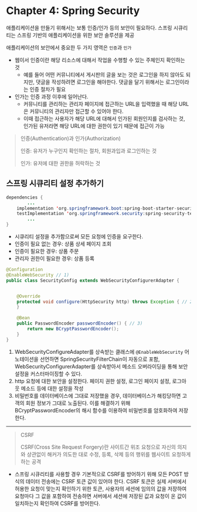 # Chapter 4: Spring Security

애플리케이션을 만들기 위해서는 보통 인증/인가 등의 보안이 필요하다. 스프링 시큐리티는 스프링 기반의 애플리케이션을 위한 보안 솔루션을 제공

애플리케이션의 보안에서 중요한 두 가지 영역은 `인증`과 `인가`

- 웹이서 인증이란 해당 리소스에 대해서 작업을 수행할 수 있는 주체인지 확인하는 것
  - 예를 들어 어떤 커뮤니티에서 게시판의 글을 보는 것은 로그인을 하지 않아도 되지만, 댓글을 작성하려면 로그인을 해야한다. 댓글을 달기 위해서는 로그인이라는 인증 절차가 필요
- 인가는 인증 과정 이후에 일어난다.
  - 커뮤니티를 관리하는 관리자 페이지에 접근하는 URL을 입력했을 때 해당 URL은 커뮤니티의 관리자만 접근할 수 있어야 한다. 
  - 이때 접근하는 사용자가 해당 URL에 대해서 인가된 회원인지를 검사하는 것, 인가된 유저라면 해당 URL에 대한 권한이 있기 때문에 접근이 가능

> 인증(Authentication)과 인가(Authorization) 
> 
> 인증: 유저가 누구인지 확인하는 절차, 회원과입과 로그인하는 것
> 
> 인가: 유저에 대한 권한을 허락하는 것 

## 스프링 시큐리티 설정 추가하기

```java
dependencies {
        ...
    implementation 'org.springframework.boot:spring-boot-starter-security'
    testImplementation 'org.springframework.security:spring-security-test'
        ...
}
```

- 시큐리티 설정을 추가함으로써 모든 요청에 인증을 요구한다.
- 인증이 필요 없는 경우: 상품 상세 페이지 조회
- 인증이 필요한 경우: 상품 주문
- 관리자 권한이 필요한 경우: 상품 등록

```java
@Configuration
@EnableWebSecurity // 1)
public class SecurityConfig extends WebSecurityConfigurerAdapter { 


    @Override
    protected void configure(HttpSecurity http) throws Exception { // 2)
    }
    
    @Bean
    public PasswordEncoder passwordEncoder() { // 3)
        return new BCryptPasswordEncoder();
    }
}
```

1. WebSecurityConfigureAdapter를 상속받는 클래스에 `@EnableWebSecurity` 어노테이션을 선언하면 SpringSecurityFilterChain이 자동으로 포함, WebSecurityConfigurerAdapter를 상속받아서 메소드 오버라이딩을 통해 보안 설정을 커스터마이징할 수 있다.
2. http 요청에 대한 보안을 설정한다. 페이지 권한 설정, 로그인 페이지 설정, 로그아웃 메소드 등에 대한 설정을 작성
3. 비밀번호를 데이터베이스에 그대로 저장했을 경우, 데이터베이스가 해킹당하면 고객의 회원 정보가 그대로 노출된다. 이를 해결하기 위해 BCryptPasswordEncoder의 해시 함수를 이용하여 비밀번호를 암호화하여 저장한다.

---

> CSRF
> 
> CSRF(Cross Site Request Forgery)란 사이트간 위조 요청으로 자신의 의지와 상관없이 해커가 의도한 대로 수정, 등록, 삭제 등의 행위를 웹사이트 요청하게 하는 공격

- 스프링 시큐리티를 사용할 경우 기본적으로 CSRF를 방어하기 위해 모든 POST 방식의 데이터 전송에는 CSRF 토큰 값이 있어야 한다. CSRF 토큰은 실제 서버에서 허용한 요청이 맞는지 확인하기 위한 토큰, 사용자의 세션에 임의의 값을 저장하여 요청마다 그 값을 포함하여 전송하면 서버에서 세션에 저장된 값과 요청이 온 값이 일치하는지 확인하여 CSRF를 방어한다.


